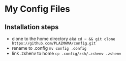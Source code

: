 # My Config Files

## Installation steps
- clone to the home directory aka ```cd ~ && git clone https://github.com/PLAZMAMA/config.git```
- rename to .config ```mv config .config```
- link .zshenv to home ```cp .config/zsh/.zshenv .zshenv```

